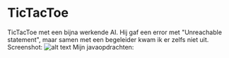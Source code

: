 # TicTacToe

TicTacToe met een bijna werkende AI. Hij gaf een error met "Unreachable statement", maar samen met een begeleider kwam ik er zelfs niet uit. 
Screenshot:
![alt text]()
Mijn javaopdrachten:
